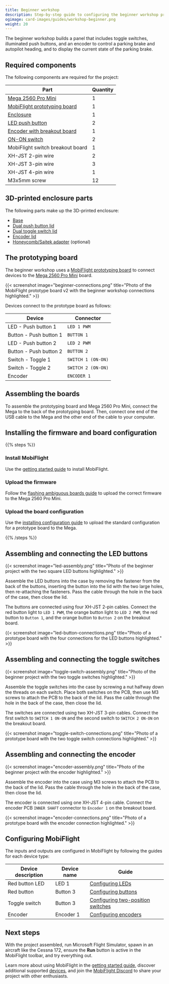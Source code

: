 ```yaml
---
title: Beginner workshop
description: Step-by-step guide to configuring the beginner workshop project with MobiFlight.
ogimage: card-images/guides/workshop-beginner.png
weight: 20
---
```


The beginner workshop builds a panel that includes toggle switches, illuminated push buttons, and an encoder to control a parking brake and autopilot heading, and to display the current state of the parking brake.

## Required components

The following components are required for the project:

| Part                                                                                       | Quantity |
| ------------------------------------------------------------------------------------------ | -------- |
| [Mega 2560 Pro Mini](https://shop.mobiflight.com/product/arduino-mega-2560-pro-mini-usb-c) | 1        |
| [MobiFlight prototyping board](https://shop.mobiflight.com/product/prototyping-board-v2)   | 1        |
| [Enclosure](#3d-printed-enclosure-parts)                                                   | 1        |
| [LED push button](/devices/button-switch/)                                                 | 2        |
| [Encoder with breakout board](https://shop.mobiflight.com/product/single-encoder-bundle)   | 1        |
| [ON-ON switch](https://shop.mobiflight.com/product/switch-12mm-panel-mount)                | 2        |
| MobiFlight switch breakout board                                                           | 1        |
| XH-JST 2-pin wire                                                                          | 2        |
| XH-JST 3-pin wire                                                                          | 3        |
| XH-JST 4-pin wire                                                                          | 1        |
| M3x5mm screw                                                                               | 12       |

## 3D-printed enclosure parts

The following parts make up the 3D-printed enclosure:

- [Base](https://github.com/MobiFlight/MobiFlight-Connector/wiki/images/workshops/beginner/stl/workshop-beginner-base.stl)
- [Dual push button lid](https://github.com/MobiFlight/MobiFlight-Connector/wiki/images/workshops/beginner/stl/workshop-dual-pushbutton.stl)
- [Dual toggle switch lid](https://github.com/MobiFlight/MobiFlight-Connector/wiki/images/workshops/beginner/stl/workshop-dual-toggle-switch.stl)
- [Encoder lid](https://github.com/MobiFlight/MobiFlight-Connector/wiki/images/workshops/beginner/stl/workshop-encoder.stl)
- [Honeycomb/Saitek adapter](https://github.com/MobiFlight/MobiFlight-Connector/wiki/images/workshops/beginner/stl/honeycomb-adapter-short.stl) (optional)

## The prototyping board

The beginner workshop uses a [MobiFlight prototyping board](https://shop.mobiflight.com/product/prototyping-board-v2) to connect devices to the [Mega 2560 Pro Mini](/boards/recommended/mega-2560-pro-mini) board.

{{< screenshot image="beginner-connections.png" title="Photo of the MobiFlight prototype board v2 with the beginner workshop connections highlighted." >}}

Devices connect to the prototype board as follows:

| Device                 | Connector          |
| ---------------------- | ------------------ |
| LED - Push button 1    | `LED 1 PWM`        |
| Button - Push button 1 | `BUTTON 1`         |
| LED - Push button 2    | `LED 2 PWM`        |
| Button - Push button 2 | `BUTTON 2`         |
| Switch - Toggle 1      | `SWITCH 1 (ON-ON)` |
| Switch - Toggle 2      | `SWITCH 2 (ON-ON)` |
| Encoder                | `ENCODER 1`        |

## Assembling the boards

To assemble the prototyping board and Mega 2560 Pro Mini, connect the Mega to the back of the prototyping board. Then, connect one end of the USB cable to the Mega and the other end of the cable to your computer.

## Installing the firmware and board configuration

{{% steps %}}

### Install MobiFlight

Use the [getting started guide](/getting-started/) to install MobiFlight.

### Upload the firmware

Follow the [flashing ambiguous boards guide](/guides/flashing-ambiguous/boards/) to upload the correct firmware to the Mega 2560 Pro Mini.

### Upload the board configuration

Use the [installing configuration guide](/guides/workshops/installing-configuration/) to upload the standard configuration for a prototype board to the Mega.

{{% /steps %}}

## Assembling and connecting the LED buttons

{{< screenshot image="led-assembly.png" title="Photo of the beginner project with the two square LED buttons highlighted." >}}

Assemble the LED buttons into the case by removing the fastener from the back of the buttons, inserting the button into the lid with the two large holes, then re-attaching the fasteners. Pass the cable through the hole in the back of the case, then close the lid.

The buttons are connected using four XH-JST 2-pin cables. Connect the red button light to `LED 1 PWM`, the orange button light to `LED 2 PWM`, the red button to `Button 1`, and the orange button to `Button 2` on the breakout board.

{{< screenshot image="led-button-connections.png" title="Photo of a prototype board with the four connections for the LED buttons highlighted." >}}

## Assembling and connecting the toggle switches

{{< screenshot image="toggle-switch-assembly.png" title="Photo of the beginner project with the two toggle switches highlighted." >}}

Assemble the toggle switches into the case by screwing a nut halfway down the threads on each switch. Place both switches on the PCB, then use M3 screws to attach the PCB to the back of the lid. Pass the cable through the hole in the back of the case, then close the lid.

The switches are connected using two XH-JST 3-pin cables. Connect the first switch to `SWITCH 1 ON-ON` and the second switch to `SWITCH 2 ON-ON` on the breakout board.

{{< screenshot image="toggle-switch-connections.png" title="Photo of a prototype board with the two toggle switch connections highlighted." >}}

## Assembling and connecting the encoder

{{< screenshot image="encoder-assembly.png" title="Photo of the beginner project with the encoder highlighted." >}}

Assemble the encoder into the case using M3 screws to attach the PCB to the back of the lid. Pass the cable through the hole in the back of the case, then close the lid.

The encoder is connected using one XH-JST 4-pin cable. Connect the encoder PCB `INNER SHAFT` connector to `Encoder 1` on the breakout board.

{{< screenshot image="encoder-connections.png" title="Photo of a prototype board with the encoder connection highlighted." >}}

## Configuring MobiFlight

The inputs and outputs are configured in MobiFlight by following the guides for each device type:

| Device description | Device name | Guide                                                                                 |
| ------------------ | ----------- | ------------------------------------------------------------------------------------- |
| Red button LED     | LED 1       | [Configuring LEDs](/devices/led/configuring-output/)                                  |
| Red button         | Button 3    | [Configuring buttons](/devices/button-switch/configuring-button/)                     |
| Toggle switch      | Button 3    | [Configuring two-position switches](/devices/button-switch/configuring-two-position/) |
| Encoder            | Encoder 1   | [Configuring encoders](/devices/encoder/configuring-input/)                           |

## Next steps

With the project assembled, run Microsoft Flight Simulator, spawn in an aircraft like the Cessna 172, ensure the **Run** button is active in the MobiFlight toolbar, and try everything out.

Learn more about using MobiFlight in the [getting started guide](/getting-started/), discover additional supported [devices](/devices/), and join the [MobiFlight Discord](https://github.com/mobiflight) to share your project with other enthusiasts.
